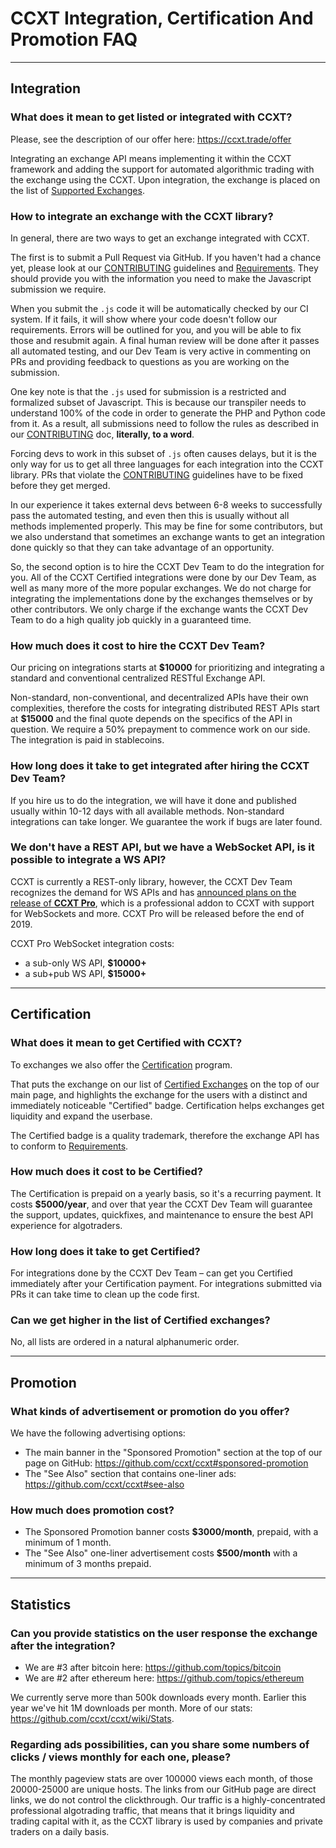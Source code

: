 # CCXT Integration, Certification And Promotion FAQ

-------------------------------------------------------------------------------------

## Integration

### What does it mean to get listed or integrated with CCXT?

Please, see the description of our offer here: https://ccxt.trade/offer

Integrating an exchange API means implementing it within the CCXT framework and adding the support for automated algorithmic trading with the exchange using the CCXT. Upon integration, the exchange is placed on the list of [Supported Exchanges](https://github.com/ccxt/ccxt#supported-cryptocurrency-exchange-markets).

### How to integrate an exchange with the CCXT library?

In general, there are two ways to get an exchange integrated with CCXT.

The first is to submit a Pull Request via GitHub. If you haven't had a chance yet, please look at our [CONTRIBUTING](https://github.com/ccxt/ccxt/blob/master/CONTRIBUTING.md) guidelines and [Requirements](https://github.com/ccxt/ccxt/wiki/Requirements). They should provide you with the information you need to make the Javascript submission we require.

When you submit the `.js` code it will be automatically checked by our CI system. If it fails, it will show where your code doesn't follow our requirements. Errors will be outlined for you, and you will be able to fix those and resubmit again. A final human review will be done after it passes all automated testing, and our Dev Team is very active in commenting on PRs and providing feedback to questions as you are working on the submission.

One key note is that the `.js` used for submission is a restricted and formalized subset of Javascript. This is because our transpiler needs to understand 100% of the code in order to generate the PHP and Python code from it. As a result, all submissions need to follow the rules as described in our [CONTRIBUTING](https://github.com/ccxt/ccxt/blob/master/CONTRIBUTING.md) doc, **literally, to a word**.

Forcing devs to work in this subset of `.js` often causes delays, but it is the only way for us to get all three languages for each integration into the CCXT library. PRs that violate the [CONTRIBUTING](https://github.com/ccxt/ccxt/blob/master/CONTRIBUTING.md) guidelines have to be fixed before they get merged.

In our experience it takes external devs between 6-8 weeks to successfully pass the automated testing, and even then this is usually without all methods implemented properly. This may be fine for some contributors, but we also understand that sometimes an exchange wants to get an integration done quickly so that they can take advantage of an opportunity.

So, the second option is to hire the CCXT Dev Team to do the integration for you. All of the CCXT Certified integrations were done by our Dev Team, as well as many more of the more popular exchanges. We do not charge for integrating the implementations done by the exchanges themselves or by other contributors. We only charge if the exchange wants the CCXT Dev Team to do a high quality job quickly in a guaranteed time.

### How much does it cost to hire the CCXT Dev Team?

Our pricing on integrations starts at **$10000** for prioritizing and integrating a standard and conventional centralized RESTful Exchange API.

Non-standard, non-conventional, and decentralized APIs have their own complexities, therefore the costs for integrating distributed REST APIs start at **$15000** and the final quote depends on the specifics of the API in question. We require a 50% prepayment to commence work on our side. The integration is paid in stablecoins.

### How long does it take to get integrated after hiring the CCXT Dev Team?

If you hire us to do the integration, we will have it done and published usually within 10-12 days with all available methods. Non-standard integrations can take longer. We guarantee the work if bugs are later found.

### We don't have a REST API, but we have a WebSocket API, is it possible to integrate a WS API?

CCXT is currently a REST-only library, however, the CCXT Dev Team recognizes the demand for WS APIs and has [announced plans on the release of **CCXT Pro**](https://github.com/ccxt/ccxt/issues/56#issuecomment-507290536), which is a professional addon to CCXT with support for WebSockets and more. CCXT Pro will be released before the end of 2019.

CCXT Pro WebSocket integration costs:

- a sub-only WS API, **$10000+**
- a sub+pub WS API, **$15000+**

-------------------------------------------------------------------------------------

## Certification

### What does it mean to get Certified with CCXT?

To exchanges we also offer the [Certification](https://github.com/ccxt/ccxt/wiki/Certification) program.

That puts the exchange on our list of [Certified Exchanges](https://github.com/ccxt/ccxt#certified-cryptocurrency-exchanges) on the top of our main page, and highlights the exchange for the users with a distinct and immediately noticeable "Certified" badge. Certification helps exchanges get liquidity and expand the userbase.

The Certified badge is a quality trademark, therefore the exchange API has to conform to [Requirements](https://github.com/ccxt/ccxt/wiki/Requirements).

### How much does it cost to be Certified?

The Certification is prepaid on a yearly basis, so it's a recurring payment. It costs **$5000/year**, and over that year the CCXT Dev Team will guarantee the support, updates, quickfixes, and maintenance to ensure the best API experience for algotraders.

### How long does it take to get Certified?

For integrations done by the CCXT Dev Team – can get you Certified immediately after your Certification payment. For integrations submitted via PRs it can take time to clean up the code first.

### Can we get higher in the list of Certified exchanges?

No, all lists are ordered in a natural alphanumeric order.

-------------------------------------------------------------------------------------

## Promotion

### What kinds of advertisement or promotion do you offer?

We have the following advertising options:

- The main banner in the "Sponsored Promotion" section at the top of our page on GitHub: https://github.com/ccxt/ccxt#sponsored-promotion
- The "See Also" section that contains one-liner ads: https://github.com/ccxt/ccxt#see-also

### How much does promotion cost?

- The Sponsored Promotion banner costs **$3000/month**, prepaid, with a minimum of 1 month.
- The "See Also" one-liner advertisement costs **$500/month** with a minimum of 3 months prepaid.

-------------------------------------------------------------------------------------

## Statistics

### Can you provide statistics on the user response the exchange after the integration?

- We are #3 after bitcoin here: https://github.com/topics/bitcoin
- We are #2 after ethereum here: https://github.com/topics/ethereum

We currently serve more than 500k downloads every month. Earlier this year we've hit 1M downloads per month. More of our stats: https://github.com/ccxt/ccxt/wiki/Stats.

### Regarding ads possibilities, can you share some numbers of clicks / views monthly for each one, please?

The monthly pageview stats are over 100000 views each month, of those 20000-25000 are unique hosts. The links from our GitHub page are direct links, we do not control the clickthrough. Our traffic is a highly-concentrated professional algotrading traffic, that means that it brings liquidity and trading capital with it, as the CCXT library is used by companies and private traders on a daily basis.
